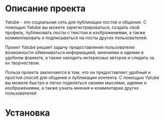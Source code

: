 # Описание проекта
Yatube - это социальная сеть для публикации постов и общения. С помощью Yatube вы можете зарегистрироваться, создать свой профиль, публиковать посты с текстом и изображениями, а также комментировать и подписываться на посты других пользователей.

Проект Yatube решает задачу предоставления пользователю возможности обмениваться информацией, мнениями и идеями в удобном формате, а также находить интересных авторов и следить за их творчеством.

Польза проекта заключается в том, что он предоставляет удобный и простой способ для общения и публикации контента. С помощью Yatube вы можете быстро и легко поделиться своими мыслями, идеями и изображениями, а также узнать мнения и комментарии других пользователей
# Установка

   
